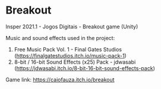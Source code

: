 # Breakout
Insper 2021.1 - Jogos Digitais - Breakout game (Unity)

Music and sound effects used in the project:
1. Free Music Pack Vol. 1 - Final Gates Studios (https://finalgatestudios.itch.io/music-pack-1)
2. 8-bit / 16-bit Sound Effects (x25) Pack - jdwasabi (https://jdwasabi.itch.io/8-bit-16-bit-sound-effects-pack)


Game link: https://caiofauza.itch.io/breakout